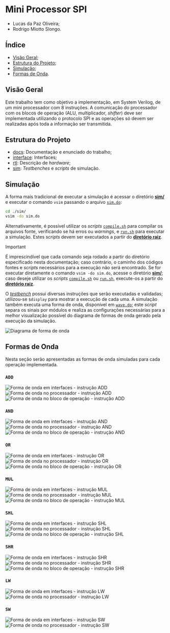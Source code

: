 # Mini Processor SPI

- Lucas da Paz Oliveira;
- Rodrigo Miotto Slongo.

## Índice

- [Visão Geral](#visão-geral);
- [Estrutura do Projeto](#estrutura-do-projeto);
- [Simulação](#simulação);
- [Formas de Onda](#formas-de-onda).

## Visão Geral

Este trabalho tem como objetivo a implementação, em System Verilog, de um mini processador com 8 instruções. A
comunicação do processador com os blocos de operação (ALU, multiplicador, _shifter_) deve ser implementada utilizando o
protocolo SPI e as operações só devem ser realizadas após toda a informação ser transmitida.

## Estrutura do Projeto

- [docs](./docs/): Documentação e enunciado do trabalho;
- [interface](./interface/): Interfaces;
- [rtl](./rtl/): Descrição de _hardware_;
- [sim](./sim/): _Testbenches_ e _scripts_ de simulação.

## Simulação

A forma mais tradicional de executar a simulação é acessar o diretório [**sim/**](./sim/) e executar o comando `vsim`
passando o arquivo [`sim.do`](./sim/sim.do):

```sh
cd ./sim/
vsim -do sim.do
```

Alternativamente, é possível utilizar os _scripts_ [`compile.sh`](./compile.sh) para compilar os arquivos fonte,
verificando se há erros ou _warnings_, e [`run.sh`](./run.sh) para executar a simulação. Estes _scripts_ devem ser
executados a partir do [**diretório raiz**](./).

> [!important]
> É imprescindível que cada comando seja rodado a partir do diretório especificado nesta documentação; caso contrário,
> o caminho dos códigos fontes e _scripts_ necessários para a execução não será encontrado. Se for executar diretamente
> o comando `vsim -do sim.do`, acesse o diretório [**sim/**](./sim/); caso deseje utilizar os _scripts_
> [`compile.sh`](./compile.sh) ou [`run.sh`](./run.sh), execute-os a partir do [**diretório raiz**](./).

O [_testbench_](./sim/ProcessorTb.sv) possui diversas instruções que serão executadas e validadas; utilizou-se
`$display` para mostrar a execução de cada uma. A simulação também executa uma forma de onda, disponível em
[`wave.do`](./sim/wave.do); este _script_ separa os sinais por módulos e realiza as configurações necessárias para a
melhor visualização possível do diagrama de formas de onda gerado pela execução da simulação.

![Diagrama de forma de onda](./docs/waveform.bmp "Exemplo do diagrama de forma de onda esperado após simulação")

## Formas de Onda

Nesta seção serão apresentadas as formas de onda simuladas para cada operação implementada.

### `ADD`

![Forma de onda em interfaces - instrução ADD](./docs/waves/add-0.png "Forma de onda no testbench e nas interfaces para a instrução ADD")
![Forma de onda no processador - instrução ADD](./docs/waves/add-1.png "Forma de onda no processador para a instrução ADD")
![Forma de onda no bloco de operação - instrução ADD](./docs/waves/add-2.png "Forma de onda no bloco ALU para a instrução ADD")

### `AND`

![Forma de onda em interfaces - instrução AND](./docs/waves/and-0.png "Forma de onda no testbench e nas interfaces para a instrução AND")
![Forma de onda no processador - instrução AND](./docs/waves/and-1.png "Forma de onda no processador para a instrução AND")
![Forma de onda no bloco de operação - instrução AND](./docs/waves/and-2.png "Forma de onda no bloco ALU para a instrução AND")

### `OR`

![Forma de onda em interfaces - instrução OR](./docs/waves/or-0.png "Forma de onda no testbench e nas interfaces para a instrução OR")
![Forma de onda no processador - instrução OR](./docs/waves/or-1.png "Forma de onda no processador para a instrução OR")
![Forma de onda no bloco de operação - instrução OR](./docs/waves/or-2.png "Forma de onda no bloco ALU para a instrução OR")

### `MUL`

![Forma de onda em interfaces - instrução MUL](./docs/waves/mul-0.png "Forma de onda no testbench e nas interfaces para a instrução MUL")
![Forma de onda no processador - instrução MUL](./docs/waves/mul-1.png "Forma de onda no processador para a instrução MUL")
![Forma de onda no bloco de operação - instrução MUL](./docs/waves/mul-2.png "Forma de onda no bloco multiplicador para a instrução MUL")

### `SHL`

![Forma de onda em interfaces - instrução SHL](./docs/waves/shl-0.png "Forma de onda no testbench e nas interfaces para a instrução SHL")
![Forma de onda no processador - instrução SHL](./docs/waves/shl-1.png "Forma de onda no processador para a instrução SHL")
![Forma de onda no bloco de operação - instrução SHL](./docs/waves/shl-2.png "Forma de onda no bloco shifter para a instrução SHL")

### `SHR`

![Forma de onda em interfaces - instrução SHR](./docs/waves/shr-0.png "Forma de onda no testbench e nas interfaces para a instrução SHR")
![Forma de onda no processador - instrução SHR](./docs/waves/shr-1.png "Forma de onda no processador para a instrução SHR")
![Forma de onda no bloco de operação - instrução SHR](./docs/waves/shr-2.png "Forma de onda no bloco shifter para a instrução SHR")

### `LW`

![Forma de onda em interfaces - instrução LW](./docs/waves/lw-0.png "Forma de onda no testbench e nas interfaces para a instrução LW")
![Forma de onda no processador - instrução LW](./docs/waves/lw-1.png "Forma de onda no processador e na memória para a instrução LW")

### `SW`

![Forma de onda em interfaces - instrução SW](./docs/waves/sw-0.png "Forma de onda no testbench e nas interfaces para a instrução SW")
![Forma de onda no processador - instrução SW](./docs/waves/sw-1.png "Forma de onda no processador e na memória para a instrução SW")
